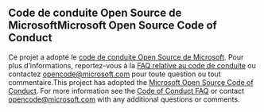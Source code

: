 ## <a name="microsoft-open-source-code-of-conduct"></a><span data-ttu-id="13b7c-101">Code de conduite Open Source de Microsoft</span><span class="sxs-lookup"><span data-stu-id="13b7c-101">Microsoft Open Source Code of Conduct</span></span>
<span data-ttu-id="13b7c-p101">Ce projet a adopté le [code de conduite Open Source de Microsoft](https://opensource.microsoft.com/codeofconduct/). Pour plus d’informations, reportez-vous à la [FAQ relative au code de conduite](https://opensource.microsoft.com/codeofconduct/faq/) ou contactez [opencode@microsoft.com](mailto:opencode@microsoft.com) pour toute question ou tout commentaire.</span><span class="sxs-lookup"><span data-stu-id="13b7c-p101">This project has adopted the [Microsoft Open Source Code of Conduct](https://opensource.microsoft.com/codeofconduct/). For more information see the [Code of Conduct FAQ](https://opensource.microsoft.com/codeofconduct/faq/) or contact [opencode@microsoft.com](mailto:opencode@microsoft.com) with any additional questions or comments.</span></span>